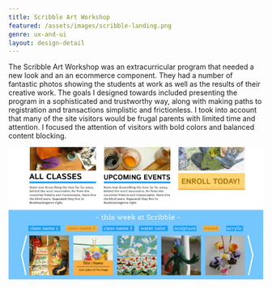```yaml
---
title: Scribble Art Workshop
featured: /assets/images/scribble-landing.png
genre: ux-and-ui
layout: design-detail
---
```

The Scribble Art Workshop was an extracurricular program that needed a new look and an an ecommerce component. They had a number of fantastic photos showing the students at work as well as the results of their creative work. The goals I designed towards included presenting the program in a sophisticated and trustworthy way, along with making paths to registration and transactions simplistic and frictionless. I took into account that many of the site visitors would be frugal  parents with limited time and attention. I focused the attention of visitors with bold colors and balanced content blocking.


![](/assets/images/scribble-nav.png)
